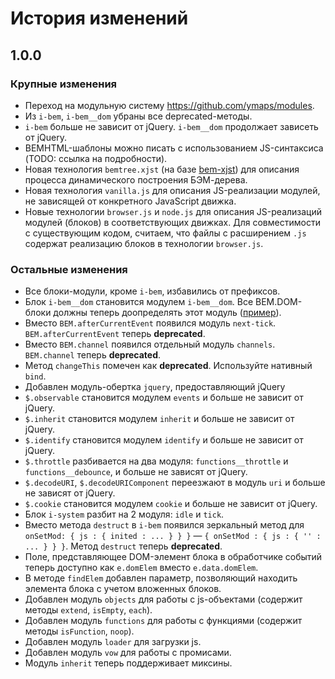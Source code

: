 # История изменений

## 1.0.0

### Крупные изменения

- Переход на модульную систему https://github.com/ymaps/modules.
- Из `i-bem`, `i-bem__dom` убраны все deprecated-методы.
- `i-bem` больше не зависит от jQuery. `i-bem__dom` продолжает зависеть от jQuery.
- BEMHTML-шаблоны можно писать с использованием JS-синтаксиса (TODO: ссылка на подробности).
- Новая технология `bemtree.xjst` (на базе [bem-xjst](https://github.com/bem/bem-xjst)) для описания процесса
  динамического построения БЭМ-дерева.
- Новая технология `vanilla.js` для описания JS-реализации модулей, не зависящей от конкретного JavaScript движка.
- Новые технологии `browser.js` и `node.js` для описания JS-реализаций модулей (блоков) в соответствующих движках.
  Для совместимости с существующим кодом, считаем, что файлы с расширением `.js` содержат реализацию блоков
  в технологии `browser.js`.

### Остальные изменения

- Все блоки-модули, кроме `i-bem`, избавились от префиксов.
- Блок `i-bem__dom` становится модулем `i-bem__dom`. Все BEM.DOM-блоки должны теперь доопределять
  этот модуль ([пример](common.bundles/index/blocks/b-square/b-square.js)).
- Вместо `BEM.afterCurrentEvent` появился модуль `next-tick`. `BEM.afterCurrentEvent` теперь **deprecated**.
- Вместо `BEM.channel` появился отдельный модуль `channels`. `BEM.channel` теперь **deprecated**.
- Метод `changeThis` помечен как **deprecated**. Используйте нативный `bind`.
- Добавлен модуль-обертка `jquery`, предоставляющий jQuery
- `$.observable` становится модулем `events` и больше не зависит от jQuery.
- `$.inherit` становится модулем `inherit` и больше не зависит от jQuery.
- `$.identify` становится модулем `identify` и больше не зависит от jQuery.
- `$.throttle` разбивается на два модуля: `functions__throttle` и `functions__debounce`, и больше не зависят от jQuery.
- `$.decodeURI`, `$.decodeURIComponent` переезжают в модуль `uri` и больше не зависят от jQuery.
- `$.cookie` становится модулем `cookie` и больше не зависит от jQuery.
- Блок `i-system` разбит на 2 модуля: `idle` и `tick`.
- Вместо метода `destruct` в `i-bem` появился зеркальный метод
  для `onSetMod: { js : { inited : ... } } }` — `{ onSetMod : { js : { '' : ... } } }`.
  Метод `destruct` теперь **deprecated**.
- Поле, представляющее DOM-элемент блока в обработчике событий теперь доступно как `e.domElem` вместо `e.data.domElem`.
- В методе `findElem` добавлен параметр, позволяющий находить элемента блока с учетом вложенных блоков.
- Добавлен модуль `objects` для работы с js-объектами (содержит методы `extend`, `isEmpty`, `each`).
- Добавлен модуль `functions` для работы с функциями (содержит методы `isFunction`, `noop`).
- Добавлен модуль `loader` для загрузки js.
- Добавлен модуль `vow` для работы с промисами.
- Модуль `inherit` теперь поддерживает миксины.
